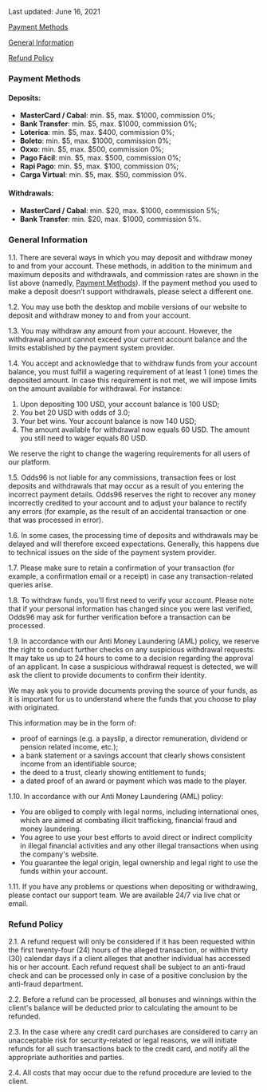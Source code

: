 <Version>Last updated: June 16, 2021</Version>

[Payment Methods](#payment-methods)

[General Information](#general-information)

[Refund Policy](#refund-policy)

### Payment Methods

#### Deposits:

- **MasterCard / Cabal**: min. $5, max. $1000, commission 0%;
- **Bank Transfer**: min. $5, max. $1000, commission 0%;
- **Loterica**: min. $5, max. $400, commission 0%;
- **Boleto**: min. $5, max. $1000, commission 0%;
- **Oxxo**: min. $5, max. $500, commission 0%;
- **Pago Fácil**: min. $5, max. $500, commission 0%;
- **Rapi Pago**: min. $5, max. $100, commission 0%;
- **Carga Virtual**: min. $5, max. $50, commission 0%.

#### Withdrawals:

- **MasterCard / Cabal**: min. $20, max. $1000, commission 5%;
- **Bank Transfer**: min. $20, max. $1000, commission 5%.

### General Information

1.1. There are several ways in which you may deposit and withdraw money to and from your account. These methods, in addition to the minimum and maximum deposits and withdrawals, and commission rates are shown in the list above (namedly, [Payment Methods](#payment-methods)). If the payment method you used to make a deposit doesn’t support withdrawals, please select a different one.

1.2. You may use both the desktop and mobile versions of our website to deposit and withdraw money to and from your account.

1.3. You may withdraw any amount from your account. However, the withdrawal amount cannot exceed your current account balance and the limits established by the payment system provider.

1.4. You accept and acknowledge that to withdraw funds from your account balance, you must fulfill a wagering requirement of at least 1 (one) times the deposited amount. In case this requirement is not met, we will impose limits on the amount available for withdrawal. For instance:

1. Upon depositing 100 USD, your account balance is 100 USD;
2. You bet 20 USD with odds of 3.0;
3. Your bet wins. Your account balance is now 140 USD;
4. The amount available for withdrawal now equals 60 USD. The amount you still need to wager equals 80 USD.

We reserve the right to change the wagering requirements for all users of our platform.

1.5. Odds96 is not liable for any commissions, transaction fees or lost deposits and withdrawals that may occur as a result of you entering the incorrect payment details. Odds96 reserves the right to recover any money incorrectly credited to your account and to adjust your balance to rectify any errors (for example, as the result of an accidental transaction or one that was processed in error).

1.6. In some cases, the processing time of deposits and withdrawals may be delayed and will therefore exceed expectations. Generally, this happens due to technical issues on the side of the payment system provider.

1.7. Please make sure to retain a confirmation of your transaction (for example, a confirmation email or a receipt) in case any transaction-related queries arise.

1.8. To withdraw funds, you’ll first need to verify your account. Please note that if your personal information has changed since you were last verified, Odds96 may ask for further verification before a transaction can be processed.

1.9. In accordance with our Anti Money Laundering (AML) policy, we reserve the right to conduct further checks on any suspicious withdrawal requests. It may take us up to 24 hours to come to a decision regarding the approval of an applicant. In case a suspicious withdrawal request is detected, we will ask the client to provide documents to confirm their identity.

We may ask you to provide documents proving the source of your funds, as it is important for us to understand where the funds that you choose to play with originated.

This information may be in the form of:
- proof of earnings (e.g. a payslip, a director remuneration, dividend or pension related income, etc.);
- a bank statement or a savings account that clearly shows consistent income from an identifiable source;
- the deed to a trust, clearly showing entitlement to funds;
- a dated proof of an award or payment which was made to the player.

1.10. In accordance with our Anti Money Laundering (AML) policy:
- You are obliged to comply with legal norms, including international ones, which are aimed at combating illicit trafficking, financial fraud and money laundering.
- You agree to use your best efforts to avoid direct or indirect complicity in illegal financial activities and any other illegal transactions when using the company's website.
- You guarantee the legal origin, legal ownership and legal right to use the funds within your account.

1.11. If you have any problems or questions when depositing or withdrawing, please contact our support team. We are available 24/7 via live chat or email.

### Refund Policy

2.1. A refund request will only be considered if it has been requested within the first twenty-four (24) hours of the alleged transaction, or within thirty (30) calendar days if a client alleges that another individual has accessed his or her account. Each refund request shall be subject to an anti-fraud check and can be processed only in case of a positive conclusion by the anti-fraud department.

2.2. Before a refund can be processed, all bonuses and winnings within the client's balance will be deducted prior to calculating the amount to be refunded.

2.3. In the case where any сredit сard purchases are considered to carry an unacceptable risk for security-related or legal reasons, we will initiate refunds for all such transactions back to the сredit сard, and notify all the appropriate authorities and parties.

2.4. All costs that may occur due to the refund procedure are levied to the client.
<!--stackedit_data:
eyJoaXN0b3J5IjpbLTkxOTQwMjgzOSwtMTM1MjkxODA3NF19
-->